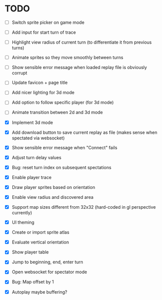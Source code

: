 TODO
====

- [ ] Switch sprite picker on game mode
- [ ] Add input for start turn of trace
- [ ] Highlight view radius of current turn (to differentiate it from previous turns)
- [ ] Animate sprites so they move smoothly between turns
- [ ] Show sensible error message when loaded replay file is obviously corrupt
- [ ] Update favicon + page title
- [ ] Add nicer lighting for 3d mode
- [ ] Add option to follow specific player (for 3d mode)
- [ ] Animate transition between 2d and 3d mode

- [X] Implement 3d mode
- [X] Add download button to save current replay as file (makes sense when spectated via websocket)
- [X] Show sensible error message when "Connect" fails
- [X] Adjust turn delay values
- [X] Bug: reset turn index on subsequent spectations
- [X] Enable player trace
- [X] Draw player sprites based on orientation
- [X] Enable view radius and discovered area
- [X] Support map sizes different from 32x32 (hard-coded in gl perspective currently)
- [X] UI theming
- [X] Create or import sprite atlas
- [X] Evaluate vertical orientation
- [X] Show player table
- [X] Jump to beginning, end, enter turn
- [X] Open websocket for spectator mode
- [X] Bug: Map offset by 1
- [X] Autoplay maybe buffering?
